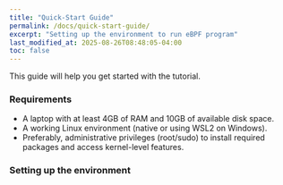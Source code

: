 ```yaml
---
title: "Quick-Start Guide"
permalink: /docs/quick-start-guide/
excerpt: "Setting up the environment to run eBPF program"
last_modified_at: 2025-08-26T08:48:05-04:00
toc: false
---
```


This guide will help you get started with the tutorial.

### Requirements
- A laptop with at least 4GB of RAM and 10GB of available disk space.
- A working Linux environment (native or using WSL2 on Windows).
- Preferably, administrative privileges (root/sudo) to install required packages and access kernel-level features.

### Setting up the environment
